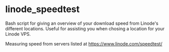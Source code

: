 linode_speedtest
================
Bash script for giving an overview of your download speed from Linode's different locations. Useful for assisting you when chosing a location for your Linode VPS.

Measuring speed from servers listed at https://www.linode.com/speedtest/
